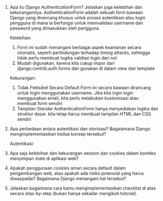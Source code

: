 1. Apa itu Django AuthenticationForm? Jelaskan juga kelebihan dan kekurangannya.
   AuthenticationForm adalah sebuah form bawaan Django yang dirancang khusus untuk proses autentikasi atau login pengguna di mana ia berfungsi untuk memvalidasi username dan password yang dimasukkan oleh pengguna.

   Kelebihan:
   1. Form ini sudah menangani berbagai aspek keamanan secara otomatis, seperti perlindungan terhadap timing attacks, sehingga tidak perlu membuat logika validasi login dari nol
   2. Mudah digunakan, karena kita cukup impor dari django.contrib.auth.forms dan gunakan di dalam view dan template

   Kekurangan:
   1. Tidak Fleksibel Secara Default
      Form ini secara bawaan dirancang untuk login menggunakan username. Jika kita ingin login menggunakan email, kita perlu melakukan kustomisasi atau membuat form sendiri
   2. Tampilan Standar
      AuthenticationForm hanya menyediakan logika dan struktur dasar. kita tetap harus membuat tampilan HTML dan CSS sendiri

2. Apa perbedaan antara autentikasi dan otorisasi? Bagaiamana Django mengimplementasikan kedua konsep tersebut?

   Autentikasi: 
 
3. Apa saja kelebihan dan kekurangan session dan cookies dalam konteks menyimpan state di aplikasi web?

4. Apakah penggunaan cookies aman secara default dalam pengembangan web, atau apakah ada risiko potensial yang harus diwaspadai? Bagaimana Django menangani hal tersebut?

5. Jelaskan bagaimana cara kamu mengimplementasikan checklist di atas secara step-by-step (bukan hanya sekadar mengikuti tutorial).